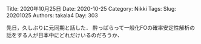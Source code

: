 ﻿Title: 2020年10月25日
Date: 2020-10-25
Category: Nikki
Tags: 
Slug: 20201025
Authors: takala4
Day: 303



先日，久しぶりに元同期と話した．
酔っぱらって一般化FOの確率安定性解析の話をする人が日本中にどれだけいるのだろうか．